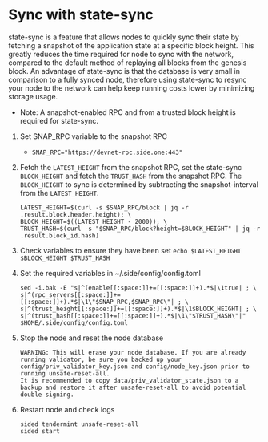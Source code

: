 # Sync with state-sync

state-sync is a feature that allows nodes to quickly sync their state by fetching a snapshot of the application state at a specific block height. This greatly reduces the time required for node to sync with the network, compared to the default method of replaying all blocks from the genesis block.
An advantage of state-sync is that the database is very small in comparison to a fully synced node, therefore using state-sync to resync your node to the network can help keep running costs lower by minimizing storage usage.

- Note: A snapshot-enabled RPC and from a trusted block height is required for state-sync.

1. Set SNAP_RPC variable to the snapshot RPC
    - `SNAP_RPC="https://devnet-rpc.side.one:443"`

2. Fetch the `LATEST_HEIGHT` from the snapshot RPC, set the state-sync `BLOCK_HEIGHT` and fetch the `TRUST_HASH` from the snapshot RPC. The `BLOCK_HEIGHT` to sync is determined by subtracting the snapshot-interval from the `LATEST_HEIGHT`.
    ```
    LATEST_HEIGHT=$(curl -s $SNAP_RPC/block | jq -r .result.block.header.height); \
    BLOCK_HEIGHT=$((LATEST_HEIGHT - 2000)); \
    TRUST_HASH=$(curl -s "$SNAP_RPC/block?height=$BLOCK_HEIGHT" | jq -r .result.block_id.hash)
    ```

3. Check variables to ensure they have been set
    `echo $LATEST_HEIGHT $BLOCK_HEIGHT $TRUST_HASH`

4. Set the required variables in ~/.side/config/config.toml
    ```
    sed -i.bak -E "s|^(enable[[:space:]]+=[[:space:]]+).*$|\1true| ; \
    s|^(rpc_servers[[:space:]]+=[[:space:]]+).*$|\1\"$SNAP_RPC,$SNAP_RPC\"| ; \
    s|^(trust_height[[:space:]]+=[[:space:]]+).*$|\1$BLOCK_HEIGHT| ; \
    s|^(trust_hash[[:space:]]+=[[:space:]]+).*$|\1\"$TRUST_HASH\"|" $HOME/.side/config/config.toml
    ```

5. Stop the node and reset the node database
    ```
    WARNING: This will erase your node database. If you are already running validator, be sure you backed up your config/priv_validator_key.json and config/node_key.json prior to running unsafe-reset-all.
    It is recommended to copy data/priv_validator_state.json to a backup and restore it after unsafe-reset-all to avoid potential double signing.
    ```

6. Restart node and check logs
    ```
    sided tendermint unsafe-reset-all
    sided start
    ```